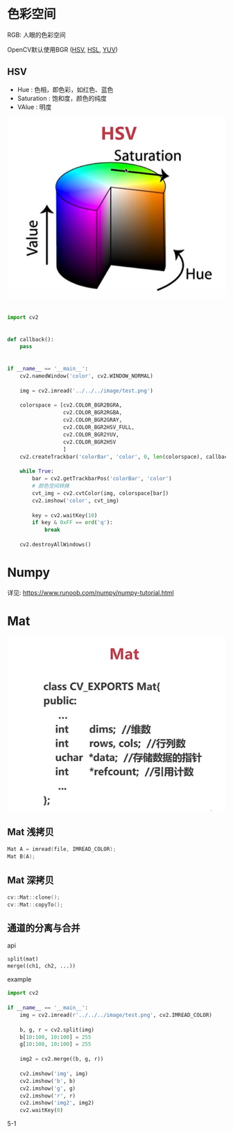 # 色彩空间
RGB: 人眼的色彩空间

OpenCV默认使用BGR ([HSV](https://blog.csdn.net/u013066730/article/details/103893273), [HSL](https://baike.baidu.com/item/HSL/1443144?fr=aladdin), [YUV](https://blog.csdn.net/mzpmzk/article/details/81239532))

## HSV
- Hue : 色相，即色彩，如红色、蓝色
- Saturation : 饱和度，颜色的纯度
- VAlue : 明度

![HSV](../image/HSV.jpg)


```python
import cv2


def callback():
    pass


if __name__ == '__main__':
    cv2.namedWindow('color', cv2.WINDOW_NORMAL)

    img = cv2.imread('../../../image/test.png')

    colorspace = [cv2.COLOR_BGR2BGRA,
                  cv2.COLOR_BGR2RGBA,
                  cv2.COLOR_BGR2GRAY,
                  cv2.COLOR_BGR2HSV_FULL,
                  cv2.COLOR_BGR2YUV,
                  cv2.COLOR_BGR2HSV
                  ]
    cv2.createTrackbar('colorBar', 'color', 0, len(colorspace), callback)

    while True:
        bar = cv2.getTrackbarPos('colorBar', 'color')
        # 颜色空间转换
        cvt_img = cv2.cvtColor(img, colorspace[bar])
        cv2.imshow('color', cvt_img)

        key = cv2.waitKey(10)
        if key & 0xFF == ord('q'):
            break

    cv2.destroyAllWindows()
```
# Numpy 
详见: <https://www.runoob.com/numpy/numpy-tutorial.html>

# Mat
![Mat](../image/Mat.jpg)

## Mat 浅拷贝
```cpp
Mat A = imread(file, IMREAD_COLOR);
Mat B(A);
```

## Mat 深拷贝
```cpp
cv::Mat::clone();
cv::Mat::copyTo();
```
## 通道的分离与合并
api
```python
split(mat)
merge((ch1, ch2, ...))
```
example
```python
import cv2

if __name__ == '__main__':
    img = cv2.imread(r'../../../image/test.png', cv2.IMREAD_COLOR)

    b, g, r = cv2.split(img)
    b[10:100, 10:100] = 255
    g[10:100, 10:100] = 255

    img2 = cv2.merge((b, g, r))

    cv2.imshow('img', img)
    cv2.imshow('b', b)
    cv2.imshow('g', g)
    cv2.imshow('r', r)
    cv2.imshow('img2', img2)
    cv2.waitKey(0)
```
5-1